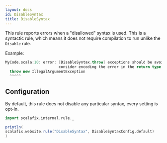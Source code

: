 ```yaml
---
layout: docs
id: DisableSyntax
title: DisableSyntax
---
```


This rule reports errors when a "disallowed" syntax is used. This is a syntactic
rule, which means it does not require compilation to run unlike the `Disable`
rule.

Example:

```scala
MyCode.scala:10: error: [DisableSyntax.throw] exceptions should be avoided,
                        consider encoding the error in the return type instead
  throw new IllegalArgumentException
  ^^^^^
```

## Configuration

By default, this rule does not disable any particular syntax, every setting is
opt-in.

```scala mdoc:passthrough
import scalafix.internal.rule._
```

```scala mdoc:passthrough
println(
scalafix.website.rule("DisableSyntax", DisableSyntaxConfig.default)
)
```
